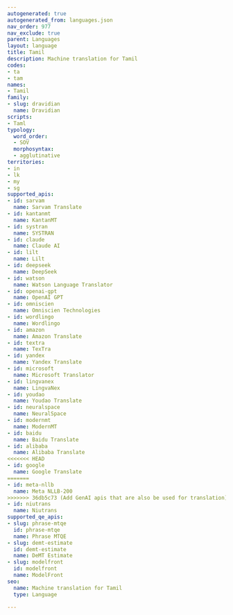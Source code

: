 ```yaml
---
autogenerated: true
autogenerated_from: languages.json
nav_order: 977
nav_exclude: true
parent: Languages
layout: language
title: Tamil
description: Machine translation for Tamil
codes:
- ta
- tam
names:
- Tamil
family:
- slug: dravidian
  name: Dravidian
scripts:
- Taml
typology:
  word_order:
  - SOV
  morphosyntax:
  - agglutinative
territories:
- in
- lk
- my
- sg
supported_apis:
- id: sarvam
  name: Sarvam Translate
- id: kantanmt
  name: KantanMT
- id: systran
  name: SYSTRAN
- id: claude
  name: Claude AI
- id: lilt
  name: Lilt
- id: deepseek
  name: DeepSeek
- id: watson
  name: Watson Language Translator
- id: openai-gpt
  name: OpenAI GPT
- id: omniscien
  name: Omniscien Technologies
- id: wordlingo
  name: Wordlingo
- id: amazon
  name: Amazon Translate
- id: textra
  name: TexTra
- id: yandex
  name: Yandex Translate
- id: microsoft
  name: Microsoft Translator
- id: lingvanex
  name: LingvaNex
- id: youdao
  name: Youdao Translate
- id: neuralspace
  name: NeuralSpace
- id: modernmt
  name: ModernMT
- id: baidu
  name: Baidu Translate
- id: alibaba
  name: Alibaba Translate
<<<<<<< HEAD
- id: google
  name: Google Translate
=======
- id: meta-nllb
  name: Meta NLLB-200
>>>>>>> 36db5c73 (Add GenAI apis that are also be used for translation)
- id: niutrans
  name: Niutrans
supported_qe_apis:
- slug: phrase-mtqe
  id: phrase-mtqe
  name: Phrase MTQE
- slug: demt-estimate
  id: demt-estimate
  name: DeMT Estimate
- slug: modelfront
  id: modelfront
  name: ModelFront
seo:
  name: Machine translation for Tamil
  type: Language

---
```


